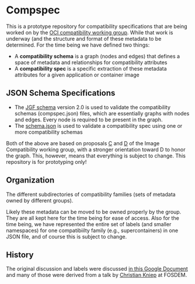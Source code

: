 # Compspec

This is a prototype repository for compatibility specifications that are being worked on by the [OCI compatibility working group](https://github.com/opencontainers/wg-image-compatibility). While that work is underway (and the structure and format of these metadata to be determined. For the time being we have defined two things:

- A **compatibility schema** is a graph (nodes and edges) that defines a space of metadata and relationships for compatibility attributes
- A **compatibility spec** is a specific extraction of these metadata attributes for a given application or container image

## JSON Schema Specifications

 - The [JGF schema](https://github.com/jsongraph/json-graph-specification) version 2.0 is used to validate the compatibility schemas (compspec.json) files, which are essentially graphs with nodes and edges. Every node is required to be present in the graph.
 - The [schema.json](schema.json) is used to validate a compatibility spec using one or more compatibility schemas

Both of the above are based on proposals [C](https://github.com/opencontainers/wg-image-compatibility/pull/8) and [D](https://github.com/opencontainers/wg-image-compatibility/pull/9) of the Image Compatibility working group, with a stronger orientation toward D to honor the graph. This, however, means that everything is subject to change. This repository is for prototyping only!

## Organization

The different subdirectories of compatibility families (sets of metadata owned by different groups).

Likely these metadata can be moved to be owned properly by the group. They are all kept here for the time being for ease of access. Also for the time being, we have represented the entire set of labels (and smaller namespaces) for one compatibiilty family (e.g., supercontainers) in one JSON file, and of course this is subject to change. 

## History

The original discussion and labels were discussed [in this Google Document](https://docs.google.com/document/d/1THOPd-QUbcFAK7JCkKAjKF7BZlsdV7Qvjxv25PyejIU/edit?usp=sharing) and many of those were derived from a talk by [Christian Kniep](https://archive.fosdem.org/2023/schedule/event/metahub/) at FOSDEM.
